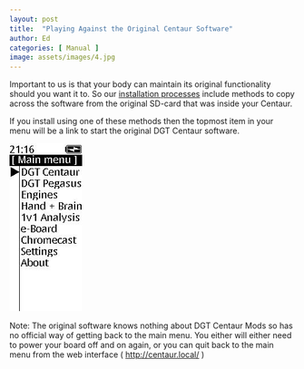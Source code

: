 ```yaml
---
layout: post
title:  "Playing Against the Original Centaur Software"
author: Ed
categories: [ Manual ]
image: assets/images/4.jpg
---
```

Important to us is that your body can maintain its original functionality should you want it to. So our [installation processes](/new-windows-setup-tool/) include methods to copy across the software from the original SD-card that was inside your Centaur.

If you install using one of these methods then the topmost item in your menu will be a link to start the original DGT Centaur software.

![Centaur Menu Option](/assets/images/centaurmenu.jpg)

Note: The original software knows nothing about DGT Centaur Mods so has no official way of getting back to the main menu. You either will either need to power your board off and on again, or you can quit back to the main menu from the web interface ( http://centaur.local/ )
